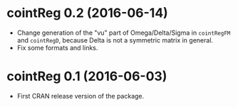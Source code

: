 # cointReg 0.2 (2016-06-14)
 * Change generation of the "vu" part of Omega/Delta/Sigma in `cointRegFM` and
   `cointRegD`, because Delta is not a symmetric matrix in general.
 * Fix some formats and links.

# cointReg 0.1 (2016-06-03)
 * First CRAN release version of the package.
